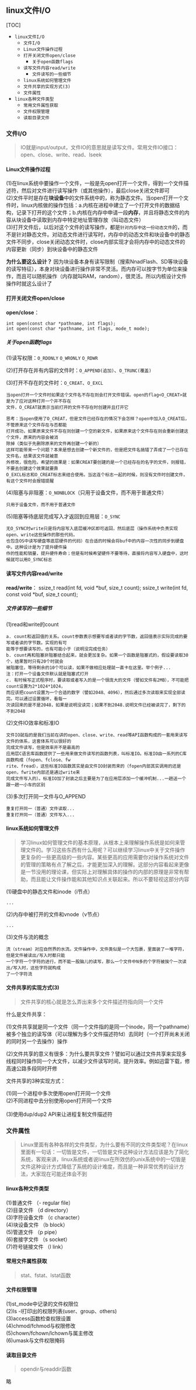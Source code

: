 linux文件I/O 
---


[TOC]

* `linux文件I/O`
    * `文件I/O`
    * `Linux文件操作过程`
    * `打开关闭文件open/close`
        * `关于open函数flags`
    * `读写文件内容read/write`
        * `文件读写的一些细节`
    * `linux系统如何管理文件`
    * `文件共享的实现方式(3)`
    * `文件属性`
* `linux各种文件类型`
    * `常用文件属性获取`
    * `文件权限管理`
    * `读取目录文件`



### 文件I/O

> IO就是input/output，文件IO的意思就是读写文件。常用文件IO接口：open、close、write、read、lseek

#### Linux文件操作过程

(1)在linux系统中要操作一个文件，一般是先open打开一个文件，得到一个文件描述符，然后对文件进行读写操作（或其他操作），最后close关闭文件即可<br>
(2)文件平时是存在**块设备**中的文件系统中的，称为静态文件。当open打开一个文件时，linux内核做的操作包括：a.内核在进程中建立了一个打开文件的数据结构，记录下打开的这个文件；b.内核在内存中申请一段**内存**，并且将静态文件的内容从块设备中读取到内存中特定地址管理存放（叫动态文件）<br>
(3)打开文件后，以后对这个文件的读写操作，都是`针对内存中这一份动态文件`的，而不是针对静态文件。对动态文件进行读写时，内存中的动态文件和块设备中的静态文件不同步，close关闭动态文件时，close内部实现才会将内存中的动态文件的内容更新（同步）到块设备中的静态文件

**为什么要这么设计？**
因为块设备本身有读写限制（搜索NnadFlash、SD等块设备的读写特征），本身对块设备进行操作非常不灵活。而内存可以按字节为单位来操作，而且可以随机操作（内存就叫RAM，random），很灵活。所以内核设计文件操作时就这么设计了

#### 打开关闭文件open/close

**open/close**：

    int open(const char *pathname, int flags);
    int open(const char *pathname, int flags, mode_t mode);
    
    
##### 关于open函数flags

(1)读写权限：`O_RDONLY` `O_WRONLY` `O_RDWR`

(2)打开存在并有内容的文件时：`O_APPEND(追加)`、`O_TRUNC(覆盖)`

(3)打开不存在的文件时：`O_CREAT`、`O_EXCL`

    当open打开一个文件时如果这个文件名不存在则会打开文件错误。open的flag<O_CREAT>就是为了应对这种打开一个并不存在
    文件，O_CREAT就表示当前打开的文件不存在时创建并且打开它
    
    思考：当open使用了O_CREAT，但是文件已经存在的情况下会怎样？open中加入O_CREAT后，不管原来这个文件存在与否都能
    打开成功，如果原来文件不存在则创建一个空的新文件，如果原来这个文件存在则会重新创建这个文件，原来的内容会被消
    除掉（类似于先删除原来的文件再创建一个新的）
    这样可能带来一个问题？本来是想去创建一个新文件的，但是把文件名搞错了弄成了一个已存在文件名，结果该文件就被意
    外修改，很危险。希望的效果是：如果CREAT要创建的是一个已经存在的名字的文件，则报错，不要去创建这个效果就要靠
    O_EXCL标志和O_CREAT标志来结合使用。当这连个标志一起的时候，则没有文件时创建文件，有这个文件时会报错提醒
    
(4)阻塞与非阻塞：`O_NONBLOCK`（只用于设备文件，而不用于普通文件）

    只用于设备文件，而不用于普通文件
(5)阻塞等待底层完成写入才返回到应用层：`O_SYNC`

    无O_SYNC时write只是将内容写入底层缓冲区即可返回，然后底层（操作系统中负责实现open、write这些操作的那些代码，
    也包含OS中读写硬盘等底层硬件的代码）在合适的时候会将buf中的内容一次性的同步到硬盘中。这种设计是为了提升硬件操
    作的性能和销量，提升硬件寿命；但是有时候希望硬件不要等待，直接将内容写入硬盘中，这时候就可以用O_SYNC标志



#### 读写文件内容read/write

**read/write**：
    ssize_t read(int fd, void *buf, size_t count);
    ssize_t write(int fd, const void *buf, size_t count);


##### 文件读写的一些细节

(1)read和write的count

    a. count和返回值的关系。count参数表示想要写或者读的字节数，返回值表示实际完成的要写或者读的字节数。实现的有可
    能等于想要读写的，也有可能小于（说明没完成任务）
    b. count再和阻塞非阻塞结合起来，就会更加复杂。如果一个函数是阻塞式的，假设要读取30个，结果暂时只有20个时就会
    被阻塞住，等待剩余的10个可以读，如果不做相应处理就一直卡在这里。举个例子...
    注：打开一个设备文件默认就是阻塞式打开
    c. 有时候写正式程序时，要读取或者写入的是一个很庞大的文件（譬如文件有2MB），不可能把count设置为2*1024*1024，
    而应该把count设置为一个合适的数字（譬如2048、4096），然后通过多次读取来实现全部读完。可以通过设置循环，看每一
    次读回来的是不是2048，如果是说明没读完；如果不到2048.说明文件已经被读完了，剩下的不到2048

(2)文件IO效率和标准IO

    文件IO就指的是我们当前在讲的open、close、write、read等API函数构成的一套用来读写文件的体系，这套体系可以很好的
    完成文件读写，但是效率并不是最高的
    应用层C语言库函数提供了一些用来做文件读写的函数列表，叫标准IO。标准IO由一系列的C库函数构成（fopen、fclose、fw
    rite、fread），这些标准IO函数其实是由文件IO封装而来的（fopen内部其实调用的还是open，fwrite内部还是通过write来
    完成文件写入的）。标准IO加了封装之后主要是为了在应用层添加一个缓冲机制...一趟送一个跟一趟一小车的区别
    
    
(3)多次打开同一文件与O_APPEND

    重复打开同一（普通）文件读取...
    重复打开同一（普通）文件写入...
    
#### linux系统如何管理文件

> 学习linux如何管理文件的基本原理，从根本上来理解操作系统是如何来管理文件的。学习这些东西有什么用呢？可以继续学习linux中关于文件操作更复杂的一些更高级的一些内容。某些更高的应用需要你对操作系统对文件的管理的策略有点了解之后，才能更加深入的理解。这部分内容看起来更像是一节没用的理论课，但实际上对理解具体的操作的内部的原理是非常有帮助，而且能让文件操作能和其他知识点关联起来。所以不要轻视这部分内容

(1)硬盘中的静态文件和inode（i节点）
    
    ...
(2)内存中被打开的文件和vnode（v节点）

    ...
(3)文件与流的概念

    流（stream）对应自然界的水流。文件操作中，文件类似是一个大包裹，里面装了一堆字符，但是文件被读出/写入时都只能
    一个字符一个字符的进行，而不能一股脑儿的读写，那么一个文件中N多的个字符被挨个一次读出/写入时，这些字符就构成
    了一个字符流




#### 文件共享的实现方式(3)

> 文件共享的核心就是怎么弄出来多个文件描述符指向同一个文件

什么是文件共享：

(1)文件共享就是同一个文件（同一个文件指的是同一个inode，同一个pathname）被多个独立的读写体（可以理解为多个文件描述符fd）去同时（一个打开尚未关闭的同时另一个去操作）操作

(2)文件共享的意义有很多：为什么要共享文件？譬如可以通过文件共享来实现多线程同时操作同一个大文件，以减少文件读写时间，提升效率。例如迅雷下载，修高速公路多段同时开修

文件共享的3种实现方式：

(1)同一个进程中多次使用open打开同一个文件<br>
(2)不同进程中去分别使用open打开同一个文件<br>   
(3)使用dup/dup2 API来让进程复制文件描述符<br>


### 文件属性

> Linux里面有各种各样的文件类型，为什么要有不同的文件类型呢？在linux里面有一句话：一切皆是文件，一切皆是文件这种设计方法应该是为了简化系统，客观来讲，linux系统或者说linux在所效仿的unix系统中的一切皆是文件这种设计方式降低了系统的设计难度，而且是一种非常优秀的设计方法，大家现在可能还体会不到


#### linux各种文件类型

(1)普通文件     （-	regular file）<br>
(2)目录文件     （d	directory）<br>
(3)字符设备文件 （c	character）<br>
(4)块设备文件   （b	block）<br>
(5)管道文件     （p pipe）<br>
(6)套接字文件   （s	socket）<br>
(7)符号链接文件 （l	link）<br>

#### 常用文件属性获取

> stat、fstat、lstat函数

#### 文件权限管理


(1)st_mode中记录的文件权限位<br>
(2)ls -l打印出的权限列表(user、group、others)<br>
(3)access函数检查权限设置<br>
(4)chmod/fchmod与权限修改<br>
(5)chown/fchown/lchown与属主修改<br>
(6)umask与文件权限掩码<br>


#### 读取目录文件

> opendir与readdir函数

略
